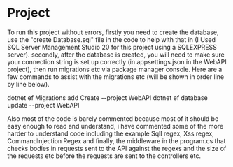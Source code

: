 # Project

To run this project without errors, 
firstly you need to create the database, use the "create Database.sql" file in the code to help with that in (I Used SQL Server Management Studio 20 for this project using a SQLEXPRESS server).
secondly, after the database is created, you will need to make sure your connection string is set up correctly (in appsettings.json in the WebAPI project), then run migrations etc via package manager console.
Here are a few commands to assist with the migrations etc (will be shown in order line by line below).

dotnet ef Migrations add Create --project WebAPI
dotnet ef database update --project WebAPI

Also most of the code is barely commented because most of it should be easy enough to read and understand, i have commented some of the more harder to understand code including the example SqlI regex, Xss regex, CommandInjection Regex and finally, the middleware in the program.cs that checks bodies in requests sent to the API against the regexs and the size of the requests etc before the requests are sent to the controllers etc.
